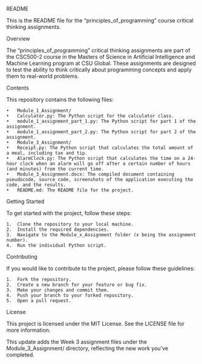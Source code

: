 README

This is the README file for the “principles_of_programming” course critical thinking assignments.

Overview

The “principles_of_programming” critical thinking assignments are part of the CSC500-2 course in the Masters of Science in Artificial Intelligence and Machine Learning program at CSU Global. These assignments are designed to test the ability to think critically about programming concepts and apply them to real-world problems.

Contents

This repository contains the following files:

	•	Module_1_Assignment/
	•	Calculator.py: The Python script for the calculator class.
	•	module_1_assignment_part_1.py: The Python script for part 1 of the assignment.
	•	module_1_assignment_part_2.py: The Python script for part 2 of the assignment.
	•	Module_3_Assignment/
	•	Receipt.py: The Python script that calculates the total amount of a meal, including tax and tip.
	•	AlarmClock.py: The Python script that calculates the time on a 24-hour clock when an alarm will go off after a certain number of hours (and minutes) from the current time.
	•	Module_3_Assignment.docx: The compiled document containing pseudocode, source code, screenshots of the application executing the code, and the results.
	•	README.md: The README file for the project.

Getting Started

To get started with the project, follow these steps:

	1.	Clone the repository to your local machine.
	2.	Install the required dependencies.
	3.	Navigate to the Module_x_Assignment folder (x being the assignment number).
	4.	Run the individual Python script.

Contributing

If you would like to contribute to the project, please follow these guidelines:

	1.	Fork the repository.
	2.	Create a new branch for your feature or bug fix.
	3.	Make your changes and commit them.
	4.	Push your branch to your forked repository.
	5.	Open a pull request.

License

This project is licensed under the MIT License. See the LICENSE file for more information.

This update adds the Week 3 assignment files under the Module_3_Assignment/ directory, reflecting the new work you’ve completed.
